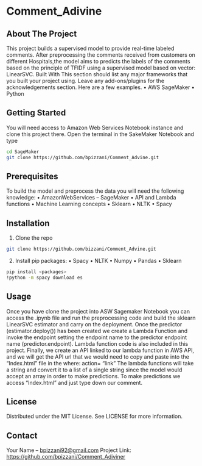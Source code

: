 # Comment_Adivine

## About The Project
This project builds a supervised model to provide real-time labeled comments. After preprocessing the comments received from customers on different Hospitals,the model aims to predicts the labels of the comments based on the principle of TFIDF using a supervised model based on vector: LinearSVC.
Built With
This section should list any major frameworks that you built your project using. Leave any add-ons/plugins for the acknowledgements section. Here are a few examples.
•	AWS SageMaker
•	Python

## Getting Started
You will need access to Amazon Web Services Notebook instance and clone this project there. Open the terminal in the SakeMaker Notebook and type
```bash
cd SageMaker
git clone https://github.com/bpizzani/Comment_Advine.git
```

## Prerequisites
To build the model and preprocess the data you will need the following knowledge:
•	AmazonWebServices – SageMaker
•	API and Lambda functions
•	Machine Learning concepts
•	Sklearn
•	NLTK
•	Spacy

## Installation
1.	Clone the repo
```bash 
git clone https://github.com/bizzani/Comment_Advine.git
```
2.	Install pip packages:
•	Spacy
•	NLTK
•	Numpy
•	Pandas
•	Sklearn
```bash
pip install <packages>
!python -m spacy download es
```
  
## Usage
Once you have clone the project into ASW Sagemaker Notebook you can access the .ipynb file and run the preprocessing code and build the sklearn LinearSVC estimator and carry on the deployment. 
Once the predictor (estimator.deploy()) has been created we create a Lambda Function and invoke the endpoint setting the endpoint name to the predictor endpoint name (predictor.endpoint).
Lambda function code is also included in this project.
Finally, we create an API linked to our lambda function in AWS API, and we will get the API url that we would need to copy and paste into the “Index.html” file in the where: action= “link”
The lambda functions will take a string and convert it to a list of a single string since the model would accept an array in order to make predictions.
To make predictions we access “Index.html” and just type down our comment.

## License
Distributed under the MIT License. See LICENSE for more information.

## Contact
Your Name – bpizzani92@gmail.com
Project Link: https://github.com/bpizzani/Comment_Adiviner
